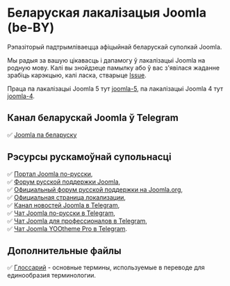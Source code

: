 # Беларуская лакалізацыя Joomla (be-BY)
Рэпазіторый падтрымліваецца афіцыйнай беларускай ​​суполкай Joomla.

Мы радыя за вашую цікавасць і дапамогу ў лакалізацыі Joomla на родную мову. Калі вы знойдзеце памылку або ў вас з'явілася жаданне зрабіць карэкцыю, калі ласка, стварыце
[Issue](https://github.com/joomlablr/localisation_belarus/issues/new).

Праца па лакалізацыі Joomla 5 тут [joomla-5](https://github.com/Jan-dax/localization_joomla_belarus/tree/5.x), па лакалізацыі Joomla 4 тут  [joomla-4](https://github.com/Jan-dax/localization_joomla_belarus/tree/4.x).

## Канал беларускай Joomla ў Telegram
:white_check_mark: [Joomla па беларуску](https://t.me/joomlaby)
 
## Рэсурсы рускамоўнай супольнасці
:white_check_mark: [Портал Joomla по-русски](https://joomlaportal.ru),  
:white_check_mark: [Форум русской поддержки Joomla](https://joomlaforum.ru),  
:white_check_mark: [Официальный форум русской поддержки на Joomla.org](https://forum.joomla.org/viewforum.php?f=26),  
:white_check_mark: [Официальная страница локализации](https://joomlaportal.ru/russian-joomla),  
:white_check_mark: [Канал новостей Joomla в Telegram](https://t.me/joomlafeed),  
:white_check_mark: [Чат Joomla по-русски в Telegram](https://t.me/joomlaru),  
:white_check_mark: [Чат Joomla для профессионалов в Telegram](https://t.me/projoomla),  
:white_check_mark: [Чат Joomla YOOtheme Pro в Telegram](https://t.me/yoothemepro_joomla).  

## Дополнительные файлы
:white_check_mark: [Глоссарий](https://github.com/JPathRu/localisation/blob/joomla-5/Glossary) - основные термины, используемые в переводе для единообразия терминологии.

